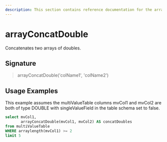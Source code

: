 ```yaml
---
description: This section contains reference documentation for the arrayConcatDouble function.
---
```


# arrayConcatDouble

Concatenates two arrays of doubles.

## Signature

> arrayConcatDouble('colName1', 'colName2')

## Usage Examples

This example assumes the multiValueTable columns mvCol1 and mvCol2 are both of type DOUBLE with
singleValueField in the table schema set to false.


```sql
select mvCol1, 
       arrayConcatDouble(mvCol1, mvCol2) AS concatDoubles
from multiValueTable
WHERE arraylength(mvCol1) >= 2
limit 5
```
